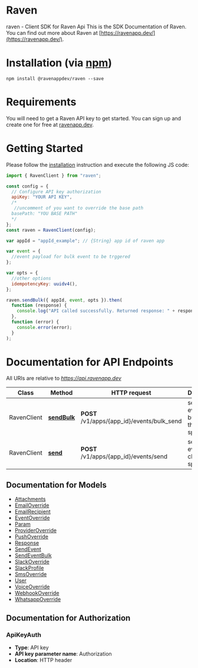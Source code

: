 # Raven

raven - Client SDK for Raven Api
This is the SDK Documentation of Raven. You can find out more about Raven at [https://ravenapp.dev/](https://ravenapp.dev/).

# Installation (via [npm](https://nodejs.org/))

<!-- ### For [Node.js](https://nodejs.org/)

#### npm

To publish the library as a [npm](https://www.npmjs.com/),
please follow the procedure in ["Publishing npm packages"](https://docs.npmjs.com/getting-started/publishing-npm-packages).

Then install it via: -->

```shell
npm install @ravenappdev/raven --save
```

<!-- #### git

#

If the library is hosted at a git repository, e.g.
https://github.com/YOUR_USERNAME/raven_api
then install it via:

```shell
    npm install YOUR_USERNAME/raven_api --save
```

### For browser

The library also works in the browser environment via npm and [browserify](http://browserify.org/). After following
the above steps with Node.js and installing browserify with `npm install -g browserify`,
perform the following (assuming _main.js_ is your entry file):

```shell
browserify main.js > bundle.js
```

Then include _bundle.js_ in the HTML pages.

### Webpack Configuration

Using Webpack you may encounter the following error: "Module not found: Error:
Cannot resolve module", most certainly you should disable AMD loader. Add/merge
the following section to your webpack config:

```javascript
module: {
  rules: [
    {
      parser: {
        amd: false,
      },
    },
  ];
}
``` -->

# Requirements

You will need to get a Raven API key to get started. You can sign up and create one for free at [ravenapp.dev](https://ravenapp.dev/).

# Getting Started

Please follow the [installation](#installation) instruction and execute the following JS code:

```javascript
import { RavenClient } from "raven";

const config = {
  // Configure API key authorization
  apiKey: "YOUR API KEY",
  /*
   //uncomment of you want to override the base path
  basePath: "YOU BASE PATH"
  */
};
const raven = RavenClient(config);

var appId = "appId_example"; // {String} app id of raven app

var event = {
  //event payload for bulk event to be trggered
};

var opts = {
  //other options
  idempotencyKey: uuidv4(),
};

raven.sendBulk({ appId, event, opts }).then(
  function (response) {
    console.log("API called successfully. Returned response: " + response);
  },
  function (error) {
    console.error(error);
  }
);
```

# Documentation for API Endpoints

All URIs are relative to *https://api.ravenapp.dev*

| Class       | Method                                    | HTTP request                                | Description                                          |
| ----------- | ----------------------------------------- | ------------------------------------------- | ---------------------------------------------------- |
| RavenClient | [**sendBulk**](docs/EventApi.md#sendBulk) | **POST** /v1/apps/{app_id}/events/bulk_send | sends the event in bulk to all the clients specified |
| RavenClient | [**send**](docs/EventApi.md#send)         | **POST** /v1/apps/{app_id}/events/send      | sends the event to the client specified              |

## Documentation for Models

- [Attachments](docs/Attachments.md)
- [EmailOverride](docs/EmailOverride.md)
- [EmailRecipient](docs/EmailRecipient.md)
- [EventOverride](docs/EventOverride.md)
- [Param](docs/Param.md)
- [ProviderOverride](docs/ProviderOverride.md)
- [PushOverride](docs/PushOverride.md)
- [Response](docs/Response.md)
- [SendEvent](docs/SendEvent.md)
- [SendEventBulk](docs/SendEventBulk.md)
- [SlackOverride](docs/SlackOverride.md)
- [SlackProfile](docs/SlackProfile.md)
- [SmsOverride](docs/SmsOverride.md)
- [User](docs/User.md)
- [VoiceOverride](docs/VoiceOverride.md)
- [WebhookOverride](docs/WebhookOverride.md)
- [WhatsappOverride](docs/WhatsappOverride.md)

## Documentation for Authorization

### ApiKeyAuth

- **Type**: API key
- **API key parameter name**: Authorization
- **Location**: HTTP header
